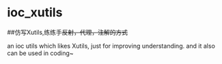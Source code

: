 # ioc_xutils

##仿写Xutils,练练手~~反射，代理，注解的方式~~

an ioc utils which likes Xutils, just for improving understanding. and it  also can be used in coding~
